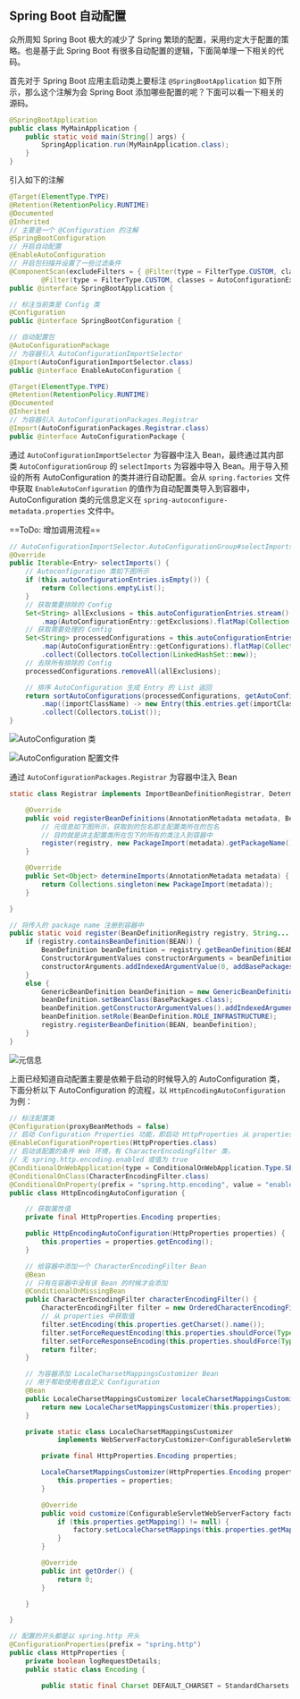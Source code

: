 ## Spring Boot 自动配置

众所周知 Spring Boot 极大的减少了 Spring 繁琐的配置，采用约定大于配置的策略。也是基于此 Spring Boot 有很多自动配置的逻辑，下面简单理一下相关的代码。

首先对于 Spring Boot 应用主启动类上要标注 `@SpringBootApplication` 如下所示，那么这个注解为会 Spring Boot 添加哪些配置的呢？下面可以看一下相关的源码。

```java
@SpringBootApplication
public class MyMainApplication {
    public static void main(String[] args) {
        SpringApplication.run(MyMainApplication.class);
    }
}
```

引入如下的注解

```java
@Target(ElementType.TYPE)
@Retention(RetentionPolicy.RUNTIME)
@Documented
@Inherited
// 主要是一个 @Configuration 的注解
@SpringBootConfiguration  
// 开启自动配置
@EnableAutoConfiguration
// 开启包扫描并设置了一些过滤条件
@ComponentScan(excludeFilters = { @Filter(type = FilterType.CUSTOM, classes = TypeExcludeFilter.class),
		@Filter(type = FilterType.CUSTOM, classes = AutoConfigurationExcludeFilter.class) })
public @interface SpringBootApplication {
```

```java
// 标注当前类是 Config 类
@Configuration
public @interface SpringBootConfiguration {
```

```java
// 自动配置包
@AutoConfigurationPackage
// 为容器引入 AutoConfigurationImportSelector
@Import(AutoConfigurationImportSelector.class)
public @interface EnableAutoConfiguration {
```

```java
@Target(ElementType.TYPE)
@Retention(RetentionPolicy.RUNTIME)
@Documented
@Inherited
// 为容器引入 AutoConfigurationPackages.Registrar
@Import(AutoConfigurationPackages.Registrar.class)
public @interface AutoConfigurationPackage {
```

通过 `AutoConfigurationImportSelector` 为容器中注入 Bean，最终通过其内部类 `AutoConfigurationGroup` 的 `selectImports` 为容器中导入 Bean。用于导入预设的所有 AutoConfiguration 的类并进行自动配置。会从 `spring.factories` 文件中获取 `EnableAutoConfiguration` 的值作为自动配置类导入到容器中， AutoConfiguration 类的元信息定义在 `spring-autoconfigure-metadata.properties` 文件中。

==ToDo:  增加调用流程==

```java
// AutoConfigurationImportSelector.AutoConfigurationGroup#selectImports
@Override
public Iterable<Entry> selectImports() {
    // Autoconfiguration 类如下图所示
    if (this.autoConfigurationEntries.isEmpty()) {
        return Collections.emptyList();
    }
    // 获取需要排除的 Config
    Set<String> allExclusions = this.autoConfigurationEntries.stream()
        .map(AutoConfigurationEntry::getExclusions).flatMap(Collection::stream).collect(Collectors.toSet());
    // 获取需要处理的 Config
    Set<String> processedConfigurations = this.autoConfigurationEntries.stream()
        .map(AutoConfigurationEntry::getConfigurations).flatMap(Collection::stream)
        .collect(Collectors.toCollection(LinkedHashSet::new));
    // 去除所有排除的 Config
    processedConfigurations.removeAll(allExclusions);

    // 排序 AutoConfiguration 生成 Entry 的 List 返回
    return sortAutoConfigurations(processedConfigurations, getAutoConfigurationMetadata()).stream()
        .map((importClassName) -> new Entry(this.entries.get(importClassName), importClassName))
        .collect(Collectors.toList());
}
```

![AutoConfiguration 类]( http://img.sangzhenya.com/Snipaste_2019-11-24_19-24-49.png )

![AutoConfiguration 配置文件]( http://img.sangzhenya.com/Snipaste_2019-11-24_19-36-17.png )

通过 `AutoConfigurationPackages.Registrar` 为容器中注入 Bean

```java
static class Registrar implements ImportBeanDefinitionRegistrar, DeterminableImports {

    @Override
    public void registerBeanDefinitions(AnnotationMetadata metadata, BeanDefinitionRegistry registry) {
        // 元信息如下图所示，获取到的包名即主配置类所在的包名
        // 目的就是讲主配置类所在包下的所有的类注入到容器中
        register(registry, new PackageImport(metadata).getPackageName());
    }

    @Override
    public Set<Object> determineImports(AnnotationMetadata metadata) {
        return Collections.singleton(new PackageImport(metadata));
    }

}
```

```java
// 将传入的 package name 注册到容器中
public static void register(BeanDefinitionRegistry registry, String... packageNames) {
    if (registry.containsBeanDefinition(BEAN)) {
        BeanDefinition beanDefinition = registry.getBeanDefinition(BEAN);
        ConstructorArgumentValues constructorArguments = beanDefinition.getConstructorArgumentValues();
        constructorArguments.addIndexedArgumentValue(0, addBasePackages(constructorArguments, packageNames));
    }
    else {
        GenericBeanDefinition beanDefinition = new GenericBeanDefinition();
        beanDefinition.setBeanClass(BasePackages.class);
        beanDefinition.getConstructorArgumentValues().addIndexedArgumentValue(0, packageNames);
        beanDefinition.setRole(BeanDefinition.ROLE_INFRASTRUCTURE);
        registry.registerBeanDefinition(BEAN, beanDefinition);
    }
}
```

![元信息]( http://img.sangzhenya.com/Snipaste_2019-11-24_19-09-16.png )

上面已经知道自动配置主要是依赖于启动的时候导入的 AutoConfiguration 类，下面分析以下 AutoConfiguration 的流程，以 `HttpEncodingAutoConfiguration` 为例：

```java
// 标注配置类
@Configuration(proxyBeanMethods = false)
// 启动 Configuration Properties 功能，即启动 HttpProperties 从 properties 中取值和 Bean 属性绑定
@EnableConfigurationProperties(HttpProperties.class)
// 启动该配置的条件 Web 环境，有 CharacterEncodingFilter 类，
// 无 spring.http.encoding.enabled 或值为 true
@ConditionalOnWebApplication(type = ConditionalOnWebApplication.Type.SERVLET)
@ConditionalOnClass(CharacterEncodingFilter.class)
@ConditionalOnProperty(prefix = "spring.http.encoding", value = "enabled", matchIfMissing = true)
public class HttpEncodingAutoConfiguration {

    // 获取属性值
	private final HttpProperties.Encoding properties;

	public HttpEncodingAutoConfiguration(HttpProperties properties) {
		this.properties = properties.getEncoding();
	}

    // 给容器中添加一个 CharacterEncodingFilter Bean
	@Bean
    // 只有在容器中没有该 Bean 的时候才会添加
	@ConditionalOnMissingBean
	public CharacterEncodingFilter characterEncodingFilter() {
		CharacterEncodingFilter filter = new OrderedCharacterEncodingFilter();
        // 从 properties 中获取值
		filter.setEncoding(this.properties.getCharset().name());
		filter.setForceRequestEncoding(this.properties.shouldForce(Type.REQUEST));
		filter.setForceResponseEncoding(this.properties.shouldForce(Type.RESPONSE));
		return filter;
	}

    // 为容器添加 LocaleCharsetMappingsCustomizer Bean
    // 用于帮助使用者自定义 Configuration
	@Bean
	public LocaleCharsetMappingsCustomizer localeCharsetMappingsCustomizer() {
		return new LocaleCharsetMappingsCustomizer(this.properties);
	}

	private static class LocaleCharsetMappingsCustomizer
			implements WebServerFactoryCustomizer<ConfigurableServletWebServerFactory>, Ordered {

		private final HttpProperties.Encoding properties;

		LocaleCharsetMappingsCustomizer(HttpProperties.Encoding properties) {
			this.properties = properties;
		}

		@Override
		public void customize(ConfigurableServletWebServerFactory factory) {
			if (this.properties.getMapping() != null) {
				factory.setLocaleCharsetMappings(this.properties.getMapping());
			}
		}

		@Override
		public int getOrder() {
			return 0;
		}

	}

}
```

```java
// 配置的开头都是以 spring.http 开头
@ConfigurationProperties(prefix = "spring.http")
public class HttpProperties {
    private boolean logRequestDetails;
    public static class Encoding {

		public static final Charset DEFAULT_CHARSET = StandardCharsets.UTF_8;
```

